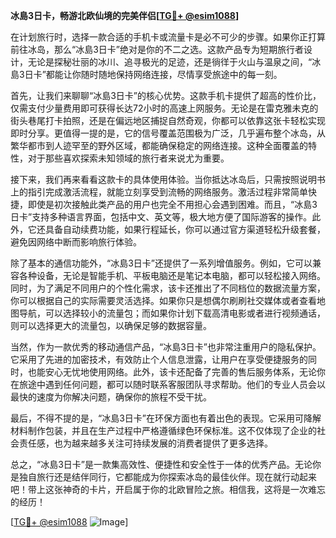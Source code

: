 **冰島3日卡，畅游北欧仙境的完美伴侣[[TG💪+ @esim1088](https://t.me/s/esim1088)]**

在计划旅行时，选择一款合适的手机卡或流量卡是必不可少的步骤。如果你正打算前往冰岛，那么“冰島3日卡”绝对是你的不二之选。这款产品专为短期旅行者设计，无论是探秘壮丽的冰川、追寻极光的足迹，还是徜徉于火山与温泉之间，“冰島3日卡”都能让你随时随地保持网络连接，尽情享受旅途中的每一刻。

首先，让我们来聊聊“冰島3日卡”的核心优势。这款手机卡提供了超高的性价比，仅需支付少量费用即可获得长达72小时的高速上网服务。无论是在雷克雅未克的街头巷尾打卡拍照，还是在偏远地区捕捉自然奇观，你都可以依靠这张卡轻松实现即时分享。更值得一提的是，它的信号覆盖范围极为广泛，几乎遍布整个冰岛，从繁华都市到人迹罕至的野外区域，都能确保稳定的网络连接。这种全面覆盖的特性，对于那些喜欢探索未知领域的旅行者来说尤为重要。

接下来，我们再来看看这款卡的具体使用体验。当你抵达冰岛后，只需按照说明书上的指引完成激活流程，就能立刻享受到流畅的网络服务。激活过程非常简单快捷，即使是初次接触此类产品的用户也完全不用担心会遇到困难。而且，“冰島3日卡”支持多种语言界面，包括中文、英文等，极大地方便了国际游客的操作。此外，它还具备自动续费功能，如果行程延长，你可以通过官方渠道轻松升级套餐，避免因网络中断而影响旅行体验。

除了基本的通信功能外，“冰島3日卡”还提供了一系列增值服务。例如，它可以兼容各种设备，无论是智能手机、平板电脑还是笔记本电脑，都可以轻松接入网络。同时，为了满足不同用户的个性化需求，该卡还推出了不同档位的数据流量方案，你可以根据自己的实际需要灵活选择。如果你只是想偶尔刷刷社交媒体或者查看地图导航，可以选择较小的流量包；而如果你计划下载高清电影或者进行视频通话，则可以选择更大的流量包，以确保足够的数据容量。

当然，作为一款优秀的移动通信产品，“冰島3日卡”也非常注重用户的隐私保护。它采用了先进的加密技术，有效防止个人信息泄露，让用户在享受便捷服务的同时，也能安心无忧地使用网络。此外，该卡还配备了完善的售后服务体系，无论你在旅途中遇到任何问题，都可以随时联系客服团队寻求帮助。他们的专业人员会以最快的速度为你解决问题，确保你的旅程不受干扰。

最后，不得不提的是，“冰島3日卡”在环保方面也有着出色的表现。它采用可降解材料制作包装，并且在生产过程中严格遵循绿色环保标准。这不仅体现了企业的社会责任感，也为越来越多关注可持续发展的消费者提供了更多选择。

总之，“冰島3日卡”是一款集高效性、便捷性和安全性于一体的优秀产品。无论你是独自旅行还是结伴同行，它都能成为你探索冰岛的最佳伙伴。现在就行动起来吧！带上这张神奇的卡片，开启属于你的北欧冒险之旅。相信我，这将是一次难忘的经历！

[[TG💪+ @esim1088](https://t.me/s/esim1088) ![Image](https://i.postimg.cc/4NQfJmqS/Snipaste-2025-05-13-00-14-12.png)]
